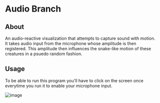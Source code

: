 # Audio Branch
## About
An audio-reactive visualization that attempts to capture sound with motion. It takes audio input from the microphone whose amplitude is then registered. This amplitude then influences the snake-like motion of these creatures in a psuedo random fashion.
## Usage
To be able to run this program you'll have to click on the screen once everytime you run it to enable your microphone input.

![image](https://user-images.githubusercontent.com/28980632/76993244-8d895f80-6972-11ea-84db-f435bff1eba9.png)
